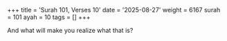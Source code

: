 +++
title = 'Surah 101, Verses 10'
date = '2025-08-27'
weight = 6167
surah = 101
ayah = 10
tags = []
+++

And what will make you realize what that is?